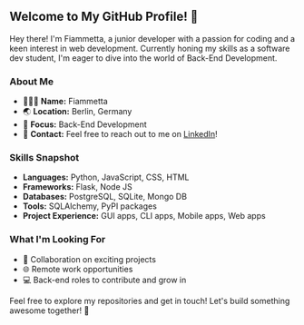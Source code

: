 ## Welcome to My GitHub Profile! 👋

Hey there! I'm Fiammetta, a junior developer with a passion for coding and a keen interest in web development. Currently honing my skills as a software dev student, I'm eager to dive into the world of Back-End Development.

### About Me

- 👩🏻‍💻 **Name:** 
    Fiammetta
- 🌏 **Location:**
    Berlin, Germany
- 💫 **Focus:** 
    Back-End Development
- 🌟 **Contact:** 
    Feel free to reach out to me on [LinkedIn](https://www.linkedin.com/in/fiammetta-santacroce/)!

### Skills Snapshot

- **Languages:** Python, JavaScript, CSS, HTML
- **Frameworks:** Flask, Node JS
- **Databases:** PostgreSQL, SQLite, Mongo DB
- **Tools:** SQLAlchemy, PyPI packages
- **Project Experience:** GUI apps, CLI apps, Mobile apps, Web apps

### What I'm Looking For

- 👥 Collaboration on exciting projects
- 🌐 Remote work opportunities
- 💻 Back-end roles to contribute and grow in


Feel free to explore my repositories and get in touch! Let's build something awesome together! 🚀
